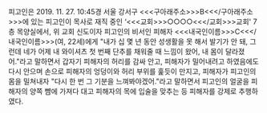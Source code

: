 피고인은 2019. 11. 27. 10:45경 서울 강서구 <<<구아래주소>>>B<<</구아래주소>>>에 있는 피고인이 목사로 재직 중인 ‘<<<교회>>>○○○○<<</교회>>>교회' 7층 목양실에서, 위 교회 신도이자 피고인의 비서인 피해자 <<<내국인이름>>>C<<</내국인이름>>>(여, 22세)에게 "내가 십 몇 년 동안 성생활을 못 해서 발기가 안 돼, 그런데 네가 어제 내 와이셔츠 첫 번째 단추를 채워줄 때 느낌이 왔어, 내 몸이 달라졌어."라고 말하면서 갑자기 피해자의 허리를 감싸 안고, 피해자가 밀어내려고 하였음에도 다시 안으며 손으로 피해자의 엉덩이와 허리 부위를 훑듯이 만지고, 피해자가 피고인의 몸을 밀쳐내자 "다시 한 번 그 기분을 느껴봐야겠어."라고 말하면서 피고인의 얼굴을 피해자의 양쪽 뺨에 가져다 대고 피해자의 목에 입술을 맞추는 등 피해자를 강제로 추행하였다.